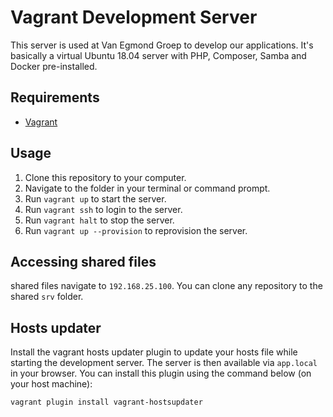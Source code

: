 # Vagrant Development Server
This server is used at Van Egmond Groep to develop our applications. It's basically a virtual Ubuntu 18.04 server with PHP, Composer, Samba and Docker pre-installed.

## Requirements 
* [Vagrant](https://www.vagrantup.com/) 

## Usage
1. Clone this repository to your computer.
1. Navigate to the folder in your terminal or command prompt.
1. Run `vagrant up` to start the server.
1. Run `vagrant ssh` to login to the server.
1. Run `vagrant halt` to stop the server.
1. Run `vagrant up --provision` to reprovision the server.

## Accessing shared files
shared files navigate to `192.168.25.100`. You can clone any repository to the shared `srv` folder.

## Hosts updater
Install the vagrant hosts updater plugin to update your hosts file while starting the development server. The server is then available via `app.local` in your browser. You can install this plugin using the command below (on your host machine):

```
vagrant plugin install vagrant-hostsupdater
```